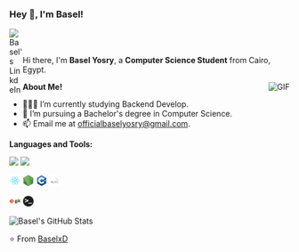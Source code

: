 <!-- <h3 title="hehehe"> Hi there! 👋</h3> -->

<!--
**BaselxD/BaselxD** is a ✨ _special_ ✨ repository because its `README.md` (this file) appears on your GitHub profile.

Here are some ideas to get you started:

- 🔭 I’m currently working on ...
- 🌱 I’m currently learning ...
- 👯 I’m looking to collaborate on ...
- 🤔 I’m looking for help with ...
- 💬 Ask me about ...
- 📫 How to reach me: ...
- 😄 Pronouns: ...
- ⚡ Fun fact: ...
-->
<h3 title="hehehe"> Hey 👋, I'm Basel!</h3>

<a href="https://www.linkedin.com/in/basel-yosry-27b464276/">
  <img align="left" alt="Basel's LinkdeIn" width="24px" src="https://cdn.jsdelivr.net/npm/simple-icons@v3/icons/linkedin.svg" />
</a>
<br>
<br />

Hi there, I'm **Basel Yosry**, a **Computer Science Student**  from Cairo, Egypt.
 <!-- Currently, I'm a Community Team Member 🙍🏽‍♂️ [@CallmeMehdi](https://github.com/CallmeMehdi), Kaggler 👨🏽‍💻 [@Kaggle](https://www.kaggle.com/mehdimabrouki), and an Artificial Intelligence intern 👨🏽‍💼.  -->

  <img align="right" alt="GIF" src="https://i.pinimg.com/originals/e4/26/70/e426702edf874b181aced1e2fa5c6cde.gif" />

**About Me!**

- 👨🏽‍💻 I’m currently studying Backend Develop.
- 💼 I’m pursuing a Bachelor's degree in Computer Science.
- 📫 Email me at [officialbaselyosry@gmail.com](mailto:officialbaselyosry@gmail.com).
 <!--- 📝 See my [Curriculum Vitae](https://drive.google.com/file/d/1PxlxLA6vGXslYmwybcA_dlr4uQhq-tkm/view?usp=sharing) to get more info. -->


**Languages and Tools:**  


<code><img height="20" src="https://github.com/get-icon/geticon/raw/master/icons/c-plusplus.svg"></code>
<code><img height="20" src="https://upload.wikimedia.org/wikipedia/commons/4/4f/Csharp_Logo.png?20180210215736"></code>

<code><img height="20" src="https://raw.githubusercontent.com/github/explore/80688e429a7d4ef2fca1e82350fe8e3517d3494d/topics/react/react.png"></code>
<code><img height="20" src="https://raw.githubusercontent.com/github/explore/80688e429a7d4ef2fca1e82350fe8e3517d3494d/topics/nodejs/nodejs.png"></code>
<code><img height="20" src="https://raw.githubusercontent.com/github/explore/80688e429a7d4ef2fca1e82350fe8e3517d3494d/topics/cpp/cpp.png"></code>
<code><img height="20" src="https://raw.githubusercontent.com/github/explore/80688e429a7d4ef2fca1e82350fe8e3517d3494d/topics/mysql/mysql.png"></code>

<code><img height="20" src="https://raw.githubusercontent.com/github/explore/80688e429a7d4ef2fca1e82350fe8e3517d3494d/topics/git/git.png"></code>
<code><img height="20" src="https://raw.githubusercontent.com/github/explore/80688e429a7d4ef2fca1e82350fe8e3517d3494d/topics/terminal/terminal.png"></code>

<img src="https://github-readme-stats.vercel.app/api?username=BaselxD&show_icons=true&hide_border=true&count_private=true&theme=shades-of-purple&icon_color=fad000" alt="Basel's GitHub Stats">

⭐️ From [BaselxD](https://github.com/BaselxD)
